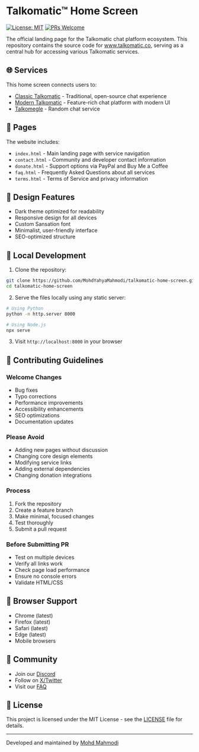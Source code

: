 # Talkomatic™ Home Screen

[![License: MIT](https://img.shields.io/badge/License-MIT-yellow.svg)](https://opensource.org/licenses/MIT)
[![PRs Welcome](https://img.shields.io/badge/PRs-welcome-brightgreen.svg)](http://makeapullrequest.com)

The official landing page for the Talkomatic chat platform ecosystem. This repository contains the source code for www.talkomatic.co, serving as a central hub for accessing various Talkomatic services.

## 🌐 Services

This home screen connects users to:
- [Classic Talkomatic](https://open.talkomatic.co) - Traditional, open-source chat experience
- [Modern Talkomatic](https://modern.talkomatic.co) - Feature-rich chat platform with modern UI
- [Talkomegle](https://talkomegle.com) - Random chat service

## 📑 Pages

The website includes:
- `index.html` - Main landing page with service navigation
- `contact.html` - Community and developer contact information
- `donate.html` - Support options via PayPal and Buy Me a Coffee
- `faq.html` - Frequently Asked Questions about all services
- `terms.html` - Terms of Service and privacy information

## 🎨 Design Features

- Dark theme optimized for readability
- Responsive design for all devices
- Custom Sansation font
- Minimalist, user-friendly interface
- SEO-optimized structure

## 🔧 Local Development

1. Clone the repository:
```bash
git clone https://github.com/MohdYahyaMahmodi/talkomatic-home-screen.git
cd talkomatic-home-screen
```

2. Serve the files locally using any static server:
```bash
# Using Python
python -m http.server 8000

# Using Node.js
npx serve
```

3. Visit `http://localhost:8000` in your browser

## 🤝 Contributing Guidelines

### Welcome Changes
- Bug fixes
- Typo corrections
- Performance improvements
- Accessibility enhancements
- SEO optimizations
- Documentation updates

### Please Avoid
- Adding new pages without discussion
- Changing core design elements
- Modifying service links
- Adding external dependencies
- Changing donation integrations

### Process
1. Fork the repository
2. Create a feature branch
3. Make minimal, focused changes
4. Test thoroughly
5. Submit a pull request

### Before Submitting PR
- Test on multiple devices
- Verify all links work
- Check page load performance
- Ensure no console errors
- Validate HTML/CSS

## 📱 Browser Support

- Chrome (latest)
- Firefox (latest)
- Safari (latest)
- Edge (latest)
- Mobile browsers

## 🤝 Community

- Join our [Discord](https://discord.gg/talkomatic)
- Follow on [X/Twitter](https://x.com/mohdmahmodi)
- Visit our [FAQ](https://www.talkomatic.co/faq)

## 📄 License

This project is licensed under the MIT License - see the [LICENSE](LICENSE) file for details.

---

Developed and maintained by [Mohd Mahmodi](https://github.com/MohdYahyaMahmodi)
